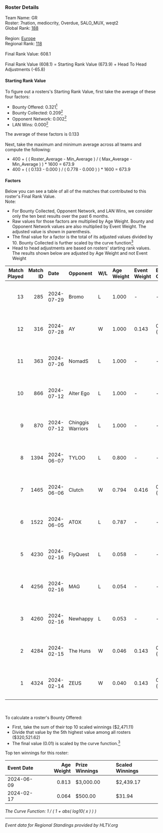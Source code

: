 ### Roster Details<br />
Team Name: GR<br />
Roster: 7nation, mediocrity, Overdue, SALO_MUX, weqt2<br />
Global Rank: [188](../standings_global.md)<br />
<br />
Region: [Europe]( ../standings_europe.md)<br />
Regional Rank: [118]( ../standings_europe.md)<br />
<br />
Final Rank Value:  608.1<br />
<br />
Final Rank Value (608.1) = Starting Rank Value (673.9) + Head To Head Adjustments (-65.8)<br />

#### Starting Rank Value<br />
To figure out a rosters's Starting Rank Value, first take the average of these four factors:<br />
- Bounty Offered: 0.321[<sup>1</sup>](#table2)
- Bounty Collected: 0.209[<sup>2</sup>](#table1)
- Opponent Network: 0.002[<sup>2</sup>](#table1)
- LAN Wins: 0.000[<sup>2</sup>](#table1)

The average of these factors is 0.133<br />
<br />
Next, take the maximum and minimum average across all teams and compute the following:<br />
- 400 + ( ( Roster_Average - Min_Average ) / ( Max_Average - Min_Average ) ) * 1600 = 673.9
- 400 + ( ( 0.133 - 0.000 ) / ( 0.778 - 0.000 ) ) * 1600 = 673.9


#### Factors<br />
Below you can see a table of all of the matches that contributed to this roster's Final Rank Value.<br />
Note:<br />

- For Bounty Collected, Opponent Network, and LAN Wins, we consider only the ten best results over the past 6 months.
- Raw values for those factors are multiplied by Age Weight. Bounty and Opponent Network values are also multiplied by Event Weight. The adjusted value is shown in parenthesis.
- The final value for a factor is the total of its adjusted values divided by 10. Bounty Collected is further scaled by the curve function[<sup>3</sup>](#curveFunction)
- Head to head adjustments are based on rosters' starting rank values. The results shown below are adjusted by Age Weight and not Event Weight
<span id="table1"></span><br />


| Match Played | Match ID | Date       | Opponent          | W/L | Age Weight | Event Weight | Bounty Collected | Opponent Network | LAN Wins  | H2H Adj. | Roster                                        |
| -: | -: | :- | :- | :- | :- | :- | :- | :- | :- | -: | :- |
|           13 |      285 | 2024-07-29 | Bromo             | L   | 1.000      | -            | -                | -                | -         |   -19.94 | 7nation, mediocrity, Overdue, SALO_MUX, weqt2 |
|           12 |      316 | 2024-07-28 | AY                | W   | 1.000      | 0.143        | 0.000 (0.000)    | 0.000 (0.000)    | 0 (0.000) |     6.87 | 7nation, mediocrity, Overdue, SALO_MUX, weqt2 |
|           11 |      363 | 2024-07-26 | NomadS            | L   | 1.000      | -            | -                | -                | -         |   -20.71 | 7nation, mediocrity, Overdue, SALO_MUX, weqt2 |
|           10 |      866 | 2024-07-12 | Alter Ego         | L   | 1.000      | -            | -                | -                | -         |   -21.64 | 7nation, mediocrity, Runnin, SALO_MUX, weqt2  |
|            9 |      870 | 2024-07-12 | Chinggis Warriors | L   | 1.000      | -            | -                | -                | -         |    -9.08 | 7nation, mediocrity, Runnin, SALO_MUX, weqt2  |
|            8 |     1394 | 2024-06-07 | TYLOO             | L   | 0.800      | -            | -                | -                | -         |    -6.24 | mediocrity, qqGOD, SALO_MUX, uwrr, weqt2      |
|            7 |     1465 | 2024-06-06 | Clutch            | W   | 0.794      | 0.416        | 0.005 (0.002)    | 0.060 (0.020)    | 0 (0.000) |    12.84 | mediocrity, qqGOD, SALO_MUX, uwrr, weqt2      |
|            6 |     1522 | 2024-06-05 | ATOX              | L   | 0.787      | -            | -                | -                | -         |    -5.81 | mediocrity, qqGOD, Runnin, SALO_MUX, weqt2    |
|            5 |     4230 | 2024-02-16 | FlyQuest          | L   | 0.058      | -            | -                | -                | -         |    -0.12 | mediocrity, qqGOD, Reminder, SALO_MUX, weqt2  |
|            4 |     4256 | 2024-02-16 | MAG               | L   | 0.054      | -            | -                | -                | -         |    -1.26 | mediocrity, qqGOD, Reminder, SALO_MUX, weqt2  |
|            3 |     4260 | 2024-02-16 | Newhappy          | L   | 0.053      | -            | -                | -                | -         |    -1.20 | mediocrity, qqGOD, Reminder, SALO_MUX, weqt2  |
|            2 |     4284 | 2024-02-15 | The Huns          | W   | 0.046      | 0.143        | 0.000 (0.000)    | 0.002 (0.000)    | 0 (0.000) |     0.26 | mediocrity, qqGOD, Reminder, SALO_MUX, weqt2  |
|            1 |     4324 | 2024-02-14 | ZEUS              | W   | 0.040      | 0.143        | 0.000 (0.000)    | 0.000 (0.000)    | 0 (0.000) |     0.23 | mediocrity, qqGOD, Reminder, SALO_MUX, weqt2  |

<br />
<span id="table2"></span><br />
To calculate a roster's Bounty Offered:<br />

- First, take the sum of their top 10 scaled winnings ($2,471.11)
- Divide that value by the 5th highest value among all rosters ($320,521.62)
- The final value (0.01) is scaled by the curve function.[<sup>3</sup>](#curveFunction)

Top ten winnings for this roster:<br />

| Event Date | Age Weight | Prize Winnings | Scaled Winnings |
| :- | -: | :- | :- |
| 2024-06-09 |      0.813 | $3,000.00      | $2,439.17       |
| 2024-02-17 |      0.064 | $500.00        | $31.94          |


<span id="curveFunction"></span>_The Curve Function: 1 / ( 1 + abs( log10( x ) ) )_<br />

---
_Event data for Regional Standings provided by HLTV.org_<br />
